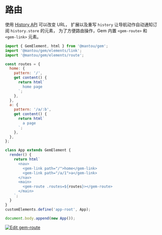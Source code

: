 # 路由

使用 [History API](https://developer.mozilla.org/en-US/docs/Web/API/History) 可以改变 URL，
扩展以及重写 `history` 让导航动作自动通知订阅 `history.store` 的元素，
为了方便路由操作，Gem 内置 `<gem-route>` 和 `<gem-link>` 元素。

```js
import { GemElement, html } from '@mantou/gem';
import '@mantou/gem/elements/link';
import '@mantou/gem/elements/route';

const routes = {
  home: {
    pattern: '/',
    get content() {
      return html`
        home page
      `;
    },
  },
  a: {
    pattern: '/a/:b',
    get content() {
      return html`
        a page
      `;
    },
  },
};

class App extends GemElement {
  render() {
    return html`
      <nav>
        <gem-link path="/">home</gem-link>
        <gem-link path="/a/1">a</gem-link>
      </nav>
      <main>
        <gem-route .routes=${routes}></gem-route>
      </main>
    `;
  }
}
customElements.define('app-root', App);

document.body.append(new App());
```

[![Edit gem-route](https://codesandbox.io/static/img/play-codesandbox.svg)](https://codesandbox.io/s/gem-route-llky3?fontsize=14&hidenavigation=1&theme=dark)
